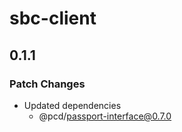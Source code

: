 # sbc-client

## 0.1.1

### Patch Changes

- Updated dependencies
  - @pcd/passport-interface@0.7.0
